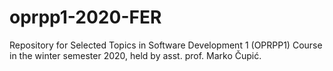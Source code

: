 # oprpp1-2020-FER
Repository for Selected Topics in Software Development 1 (OPRPP1) Course in the winter semester 2020, held by asst. prof. Marko Čupić.
